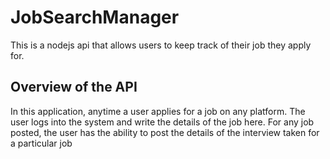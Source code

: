 # JobSearchManager
This is a nodejs api that allows users to keep track of their job they apply for. 

## Overview of the API
In this application, anytime a user applies for a job on any platform. The user logs into the system and write the details of the job here. For any job posted, the user has the ability to post the details of the interview taken for a particular job
